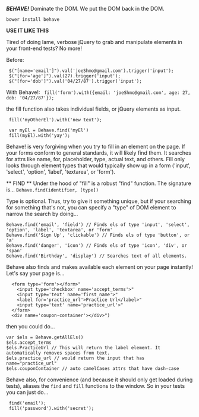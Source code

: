 ***BEHAVE!***
Dominate the DOM.
We put the DOM back in the DOM.

`bower install behave`

**USE IT LIKE THIS**

Tired of doing lame, verbose jQuery to grab and manipulate elements in your front-end tests? No more!

Before: 
  ```
   $("[name='email']").val('joeShmo@gmail.com').trigger('input');
   $("[for='age']").val(27).trigger('input');
   $("[for='dob']").val('04/27/87').trigger('input');
  ```

With Behave!:
  ` fill('form').with({email: 'joeShmo@gmail.com', age: 27, dob: '04/27/87'});`

the fill function also takes individual fields, or jQuery elements as input.
  ```
   fill('myOtherEl').with('new text');

   var myEl = Behave.find('myEl')
   fill(myEl).with('yay');
  ```

Behave! is very forgiving when you try to fill in an element on the page. If your 
forms conform to general standards, it will likely find them. It searches for attrs like
name, for, placeholder, type, actual text, and others. Fill only looks through element types
that would typically show up in a form ('input', 'select', 'option', 'label', 'textarea', or 'form').

** FIND **
Under the hood of "fill" is a robust "find" function. The signature is...
`Behave.find(identifier, [type])`

Type is optional. Thus, try to give it something unique, but if your searching for something that's not, 
you can specify a "type" of DOM element to narrow the search by doing...
```
Behave.find('email', 'field') // Finds els of type 'input', 'select', 'option', 'label', 'textarea', or 'form'
Behave.find('Sign Up', 'clickable') // Finds els of type 'button', or 'a'
Behave.find('danger', 'icon') // Finds els of type 'icon', 'div', or 'span'
Behave.find('Birthday', 'display') // Searches text of all elements.
```

Behave also finds and makes available each element on your page instantly! Let's say your page is...
```
  <form type='form'></form>"
    <input type='checkbox' name='accept_terms'>"
    <input type='text' name='first_name'>"
    <label for='practice_url'>Practice Url</label>"
    <input type='text' name='practice_url'>"
  </form>
  <div name='coupon-container'></div>")
```
then you could do...
```
var $els = Behave.getAllEls()
$els.accept_terms
$els.PracticeUrl // This will return the label element. It automatically removes spaces from text.
$els.practice_url // would return the input that has name="practice_url"
$els.couponContainer // auto camelCases attrs that have dash-case
```

Behave also, for convenience (and because it should only get loaded during tests), aliases the `find`
and `fill` functions to the window. So in your tests you can just do...
```
 find('email');
 fill('password').with('secret');
```

